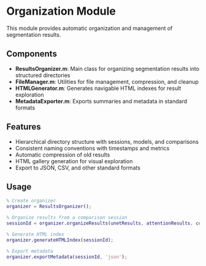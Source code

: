 # Organization Module

This module provides automatic organization and management of segmentation results.

## Components

- **ResultsOrganizer.m**: Main class for organizing segmentation results into structured directories
- **FileManager.m**: Utilities for file management, compression, and cleanup
- **HTMLGenerator.m**: Generates navigable HTML indexes for result exploration
- **MetadataExporter.m**: Exports summaries and metadata in standard formats

## Features

- Hierarchical directory structure with sessions, models, and comparisons
- Consistent naming conventions with timestamps and metrics
- Automatic compression of old results
- HTML gallery generation for visual exploration
- Export to JSON, CSV, and other standard formats

## Usage

```matlab
% Create organizer
organizer = ResultsOrganizer();

% Organize results from a comparison session
sessionId = organizer.organizeResults(unetResults, attentionResults, config);

% Generate HTML index
organizer.generateHTMLIndex(sessionId);

% Export metadata
organizer.exportMetadata(sessionId, 'json');
```